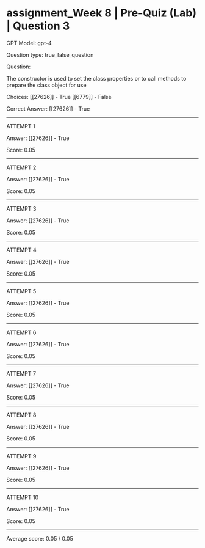 # assignment_Week 8 | Pre-Quiz (Lab) | Question 3

GPT Model: gpt-4

Question type: true_false_question

Question:
<div><span>The constructor is used to set the class properties or to call methods to prepare the class object for use</span></div>

Choices:
[[27626]] - True
[[6779]] - False

Correct Answer:
[[27626]] - True

****************************************

ATTEMPT 1

Answer: 
[[27626]] - True

Score: 0.05

--------------------

ATTEMPT 2

Answer: 
[[27626]] - True

Score: 0.05

--------------------

ATTEMPT 3

Answer: 
[[27626]] - True

Score: 0.05

--------------------

ATTEMPT 4

Answer: 
[[27626]] - True

Score: 0.05

--------------------

ATTEMPT 5

Answer: 
[[27626]] - True

Score: 0.05

--------------------

ATTEMPT 6

Answer: 
[[27626]] - True

Score: 0.05

--------------------

ATTEMPT 7

Answer: 
[[27626]] - True

Score: 0.05

--------------------

ATTEMPT 8

Answer: 
[[27626]] - True

Score: 0.05

--------------------

ATTEMPT 9

Answer: 
[[27626]] - True

Score: 0.05

--------------------

ATTEMPT 10

Answer: 
[[27626]] - True

Score: 0.05

--------------------

Average score: 0.05 / 0.05

